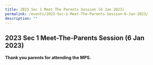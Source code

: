 ```yaml
---
title: 2023 Sec 1 Meet The Parents Session (6 Jan 2023)
permalink: /events/2023-Sec-1-Meet-The-Parents-Session-6-Jan-2023/
description: ""
---
```

## 2023 Sec 1 Meet-The-Parents Session (6 Jan 2023)

#### Thank you parents for attending the MPS.


